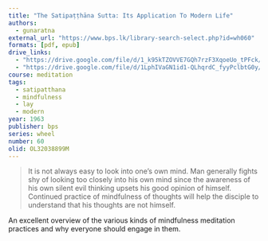 ```yaml
---
title: "The Satipaṭṭhāna Sutta: Its Application To Modern Life"
authors:
  - gunaratna
external_url: "https://www.bps.lk/library-search-select.php?id=wh060"
formats: [pdf, epub]
drive_links:
  - "https://drive.google.com/file/d/1_k95kTZOVVE7GQh7rzF3XqoeUo_tPFck/view?usp=drivesdk"
  - "https://drive.google.com/file/d/1LphIVaGN1id1-QLhqrdC_fyyPclbtG0y/view?usp=drivesdk"
course: meditation
tags:
  - satipatthana
  - mindfulness
  - lay
  - modern
year: 1963
publisher: bps
series: wheel
number: 60
olid: OL32038899M
---
```


> It is not always easy to look into one’s own mind. Man generally fights shy of looking too closely into his own mind since the awareness of his own silent evil thinking upsets his good opinion of himself. Continued practice of mindfulness of thoughts will help the disciple to understand that his thoughts are not himself.

An excellent overview of the various kinds of mindfulness meditation practices and why everyone should engage in them.


